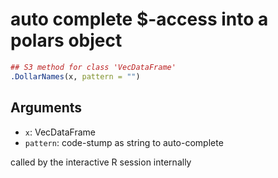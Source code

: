 # auto complete $-access into a polars object

```r
## S3 method for class 'VecDataFrame'
.DollarNames(x, pattern = "")
```

## Arguments

- `x`: VecDataFrame
- `pattern`: code-stump as string to auto-complete

called by the interactive R session internally